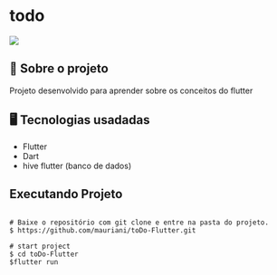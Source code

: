 # todo

<img src="(https://user-images.githubusercontent.com/32397288/205931237-1051ade3-3cd8-47c5-83d4-750010a93ca6.png">

## 🚀 Sobre o projeto

Projeto desenvolvido para aprender sobre os conceitos do flutter

## 🖥️ Tecnologias usadadas

- Flutter
- Dart
- hive flutter (banco de dados)


## Executando Projeto

```

# Baixe o repositório com git clone e entre na pasta do projeto.
$ https://github.com/mauriani/toDo-Flutter.git

# start project
$ cd toDo-Flutter
$flutter run
```
